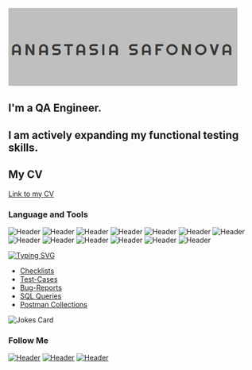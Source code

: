 [![Header](https://github.com/marook-a/marook-a/blob/main/assets/chrome_tCVIF2VC28.png)](https://rostov.hh.ru/resume/eb555d0bff0b9aa04d0039ed1f415362663276)
## I'm a QA Engineer. 
## I am actively expanding my functional testing skills. 
## My CV
[Link to my CV](https://drive.google.com/file/d/1AtrGld_q35ceONQBA65ewvuOaLegE-vc/view?usp=sharing)

### Language and Tools
![Header](https://img.shields.io/badge/Jira-090909?style=for-the-badge&logo=jira&logoColor=136be1)
![Header](https://img.shields.io/badge/Postman-090909?style=for-the-badge&logo=postman&logoColor=f76935)
![Header](https://img.shields.io/badge/-Swagger-%23Clojure?style=for-the-badge&logo=swagger&logoColor=f76935)
![Header](https://img.shields.io/badge/Github-090909?style=for-the-badge&logo=github&logoColor=f76935)
![Header](https://img.shields.io/badge/AzureDevops-090909?style=for-the-badge&logo=azuredevops&logoColor=0074d0)
![Header](https://img.shields.io/badge/MySQL-090909?style=for-the-badge&logo=mysql&logoColor=00618a)
![Header](https://img.shields.io/badge/DevTools-090909?style=for-the-badge&logo=googlechrome&logoColor=2674f2)
![Header](https://img.shields.io/badge/AndroidStudio-090909?style=for-the-badge&logo=androidstudio&logoColor=3ad07d)
![Header](https://img.shields.io/badge/Fiddler-090909?style=for-the-badge&logo=fiddler&logoColor=8cc4d7)
![Header](https://img.shields.io/badge/CharlesProxy-090909?style=for-the-badge&logo=charlesproxy&logoColor=8cc4d7)
![Header](https://img.shields.io/badge/git-%23F05033.svg?style=for-the-badge&logo=git&logoColor=white)
![Header](https://img.shields.io/badge/Notepad++-90E59A.svg?style=for-the-badge&logo=notepad%2b%2b&logoColor=black)
![Header](https://img.shields.io/badge/Visual%20Studio%20Code-0078d7.svg?style=for-the-badge&logo=visual-studio-code&logoColor=white)

[![Typing SVG](https://readme-typing-svg.demolab.com/?lines=Testing+Documentation)](https://git.io/typing-svg)
- [Checklists](https://drive.google.com/drive/folders/1WdeHjs6xd0fKxSzogNod4NpKxolOoZhG?usp=sharing)
- [Test-Cases](https://drive.google.com/drive/folders/1bJYO7ywhez72GommZ4CVptMehfVdf1CX?usp=sharing)
- [Bug-Reports](https://drive.google.com/drive/folders/1Iyqsm7vtqU3uMpq1Ep4Zc89wHoG2aqrE?usp=sharing)
- [SQL Queries](https://drive.google.com/drive/folders/114OnmbsoMxPQ_n8JZrIOzJpbSbtfpjEc?usp=sharing)
- [Postman Collections](https://www.postman.com/orbital-module-candidate-17969272/workspace/test-workspace/request/25109177-2fe48b99-f32d-4eda-b17c-44af5774b60f)

![Jokes Card](https://readme-jokes.vercel.app/api)

### Follow Me
[![Header](https://img.shields.io/badge/Telegram-090909?style=for-the-badge&logo=telegram&logoColor=31a5db)](https://t.me/safonova_anastasiay)
[![Header](https://img.shields.io/badge/Linkedin-090909?style=for-the-badge&logo=linkedin&logoColor=0073b1)](https://www.linkedin.com/in/safonova0812)
 [![Header](https://img.shields.io/badge/-Gmail-red?style=flat&logo=Gmail&logoColor=white)](mailto:marook.0812@gmail.com)